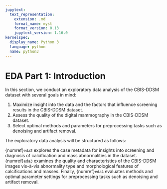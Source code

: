 ```yaml
---
jupytext:
  text_representation:
    extension: .md
    format_name: myst
    format_version: 0.13
    jupytext_version: 1.16.0
kernelspec:
  display_name: Python 3
  language: python
  name: python3
---
```


# EDA Part 1: Introduction

In this section, we conduct an exploratory data analysis of the CBIS-DDSM dataset with several goals in mind:

1. Maximize insight into the data and the factors that influence screening results in the CBIS-DDSM dataset.
2. Assess the quality of the digital mammography in the CBIS-DDSM dataset.
3. Select optimal methods and parameters for preprocessing tasks such as denoising and artifact removal.

The exploratory data analysis will be structured as follows:

{numref}`eda2` explores the case metadata for insights into screening and diagnosis of calcification and mass abnormalities in the dataset. {numref}`eda3` examines the quality and characteristics of the CBIS-DDSM images vis-à-vis abnormality type and morphological features of calcifications and masses. Finally, {numref}`eda4` evaluates methods and optimal parameter settings for preprocessing tasks such as denoising and artifact removal.
